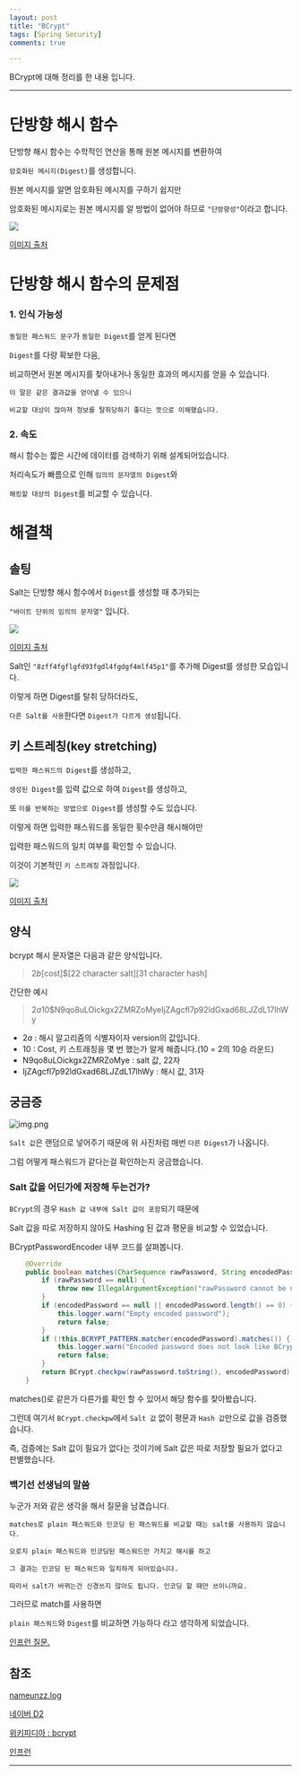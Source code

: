 ```yaml
---
layout: post
title: "BCrypt"
tags: [Spring Security]
comments: true

---
```


BCrypt에 대해 정리를 한 내용 입니다.

---

# 단방향 해시 함수

단방향 해시 함수는 수학적인 연산을 통해 원본 메시지를 변환하여

`암호화된 메시지(Digest)`를 생성합니다.

원본 메시지를 알면 암호화된 메시지를 구하기 쉽지만 

암호화된 메시지로는 원본 메시지를 알 방법이 없어야 하므로 `"단방향성"`이라고 합니다.

<img src="https://media.vlpt.us/images/nameunzz/post/dcc545bb-7e79-4e63-9f24-7eae84565d31/image.png">

<a href="https://velog.io/@nameunzz/%EB%8B%A8%EB%B0%A9%ED%96%A5-%ED%95%B4%EC%8B%9C-%ED%95%A8%EC%88%98">이미지 출처</a>

# 단방향 해시 함수의 문제점

### 1. 인식 가능성

`동일한 패스워드 문구`가 `동일한 Digest`를 얻게 된다면 

`Digest`를 다량 확보한 다음,

비교하면서 원본 메시지를 찾아내거나 동일한 효과의 메시지를 얻을 수 있습니다.

```
이 말은 같은 결과값을 얻어낼 수 있으니 

비교할 대상이 많아져 정보를 탈취당하기 좋다는 뜻으로 이해했습니다.
```

### 2. 속도

해시 함수는 짧은 시간에 데이터를 검색하기 위해 설계되어있습니다.

처리속도가 빠름으로 인해 `임의의 문자열의 Digest`와 

`해킹할 대상의 Digest`를 비교할 수 있습니다.

# 해결책

## 솔팅

Salt는 단방향 해시 함수에서 `Digest`를 생성할 때 추가되는 

`"바이트 단위의 임의의 문자열"` 입니다.

<img src="https://d2.naver.com/content/images/2015/06/helloworld-318732-1.png">

<a href="https://d2.naver.com/helloworld/318732">이미지 출처</a> 

Salt인 `"8zff4fgflgfd93fgdl4fgdgf4mlf45p1"`를 추가해 Digest를 생성한 모습입니다.

이렇게 하면 Digest를 탈취 당하더라도,

`다른 Salt를 사용`한다면 `Digest가 다르게 생성`됩니다.

## 키 스트레칭(key stretching)

`입력한 패스워드의 Digest`를 생성하고, 

`생성된 Digest`를 입력 값으로 하여 `Digest`를 생성하고, 

또 `이를 반복하는 방법으로 Digest`를 생성할 수도 있습니다. 

이렇게 하면 입력한 패스워드를 동일한 횟수만큼 해시해야만 

입력한 패스워드의 일치 여부를 확인할 수 있습니다. 

이것이 기본적인 `키 스트레칭` 과정입니다.

<img src="https://d2.naver.com/content/images/2015/06/helloworld-318732-2.png">

<a href="https://d2.naver.com/helloworld/318732">이미지 출처</a> 

## 양식

bcrypt 해시 문자열은 다음과 같은 양식입니다.

> $2b$[cost]$[22 character salt][31 character hash]

간단한 예시

> $2a$10$N9qo8uLOickgx2ZMRZoMyeIjZAgcfl7p92ldGxad68LJZdL17lhWy

* $2a$ : 해시 알고리즘의 식별자이자 version의 값입니다.
* 10 : Cost, 키 스트래칭을 몇 번 했는가 알게 해줍니다.(10 = 2의 10승 라운드)
*  N9qo8uLOickgx2ZMRZoMye : salt 값, 22자
* IjZAgcfl7p92ldGxad68LJZdL17lhWy : 해시 값, 31자

## 궁금증

![img.png](/images/2021년/0223/Question1.PNG)

`Salt 값`은 랜덤으로 넣어주기 때문에 위 사진처럼 매번 `다른 Digest`가 나옵니다.

그럼 어떻게 패스워드가 같다는걸 확인하는지 궁금했습니다.

### Salt 값을 어딘가에 저장해 두는건가?

`BCrypt`의 경우 `Hash 값 내부에 Salt 값이 포함`되기 때문에

Salt 값을 따로 저장하지 않아도 Hashing 된 값과 평문을 비교할 수 있었습니다.

BCryptPasswordEncoder 내부 코드를 살펴봅니다.

```java
	@Override
	public boolean matches(CharSequence rawPassword, String encodedPassword) {
		if (rawPassword == null) {
			throw new IllegalArgumentException("rawPassword cannot be null");
		}
		if (encodedPassword == null || encodedPassword.length() == 0) {
			this.logger.warn("Empty encoded password");
			return false;
		}
		if (!this.BCRYPT_PATTERN.matcher(encodedPassword).matches()) {
			this.logger.warn("Encoded password does not look like BCrypt");
			return false;
		}
		return BCrypt.checkpw(rawPassword.toString(), encodedPassword);
	}
```

matches()로 같은가 다른가를 확인 할 수 있어서 해당 함수를 찾아봤습니다.

그런데 여기서 `BCrypt.checkpw`에서 `Salt 값` 없이 평문과 `Hash 값`만으로 값을 검증했습니다.

즉, 검증에는 Salt 값이 필요가 없다는 것이기에 Salt 값은 따로 저장할 필요가 없다고 판별했습니다.

### 백기선 선생님의 말씀

누군가 저와 같은 생각을 해서 질문을 남겼습니다.

```
matches로 plain 패스워드와 인코딩 된 패스워드를 비교할 때는 salt를 사용하지 않습니다. 

오로지 plain 패스워드와 인코딩된 패스워드만 가지고 해시를 하고 

그 결과는 인코딩 된 패스워드와 일치하게 되어있습니다. 

따라서 salt가 바뀌는건 신경쓰지 않아도 됩니다. 인코딩 할 때만 쓰이니까요.
```

그러므로 match를 사용하면 

`plain 패스워드`와 `Digest`를 비교하면 가능하다 라고 생각하게 되었습니다.

<a href="https://www.inflearn.com/questions/15113">인프런 질문.</a>


## 참조

<a href="https://velog.io/@nameunzz/%EB%8B%A8%EB%B0%A9%ED%96%A5-%ED%95%B4%EC%8B%9C-%ED%95%A8%EC%88%98">nameunzz.log</a>

<a href="https://d2.naver.com/helloworld/318732">네이버 D2</a>

<a href="https://en.wikipedia.org/wiki/Bcrypt">위키피디아 : bcrypt</a>

<a href="https://www.inflearn.com/questions/15113">인프런</a>

---
